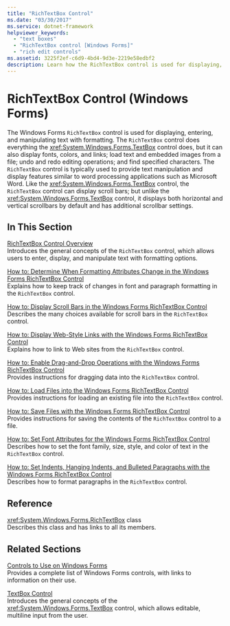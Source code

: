 ```yaml
---
title: "RichTextBox Control"
ms.date: "03/30/2017"
ms.service: dotnet-framework
helpviewer_keywords: 
  - "text boxes"
  - "RichTextBox control [Windows Forms]"
  - "rich edit controls"
ms.assetid: 3225f2ef-c6d9-4bd4-9d3e-2219e58edbf2
description: Learn how the RichTextBox control is used for displaying, entering, and manipulating text with formatting.
---
```

# RichTextBox Control (Windows Forms)

The Windows Forms `RichTextBox` control is used for displaying, entering, and manipulating text with formatting. The `RichTextBox` control does everything the <xref:System.Windows.Forms.TextBox> control does, but it can also display fonts, colors, and links; load text and embedded images from a file; undo and redo editing operations; and find specified characters. The `RichTextBox` control is typically used to provide text manipulation and display features similar to word processing applications such as Microsoft Word. Like the <xref:System.Windows.Forms.TextBox> control, the `RichTextBox` control can display scroll bars; but unlike the <xref:System.Windows.Forms.TextBox> control, it displays both horizontal and vertical scrollbars by default and has additional scrollbar settings.  
  
## In This Section  

[RichTextBox Control Overview](richtextbox-control-overview-windows-forms.md)\
Introduces the general concepts of the `RichTextBox` control, which allows users to enter, display, and manipulate text with formatting options.  
  
[How to: Determine When Formatting Attributes Change in the Windows Forms RichTextBox Control](determine-when-formatting-attributes-change-wf-richtextbox-control.md)\
Explains how to keep track of changes in font and paragraph formatting in the `RichTextBox` control.  
  
[How to: Display Scroll Bars in the Windows Forms RichTextBox Control](how-to-display-scroll-bars-in-the-windows-forms-richtextbox-control.md)\
Describes the many choices available for scroll bars in the `RichTextBox` control.  
  
[How to: Display Web-Style Links with the Windows Forms RichTextBox Control](how-to-display-web-style-links-with-the-windows-forms-richtextbox-control.md)\
Explains how to link to Web sites from the `RichTextBox` control.  
  
[How to: Enable Drag-and-Drop Operations with the Windows Forms RichTextBox Control](enable-drag-and-drop-operations-with-wf-richtextbox-control.md)\
Provides instructions for dragging data into the `RichTextBox` control.  
  
[How to: Load Files into the Windows Forms RichTextBox Control](how-to-load-files-into-the-windows-forms-richtextbox-control.md)\
Provides instructions for loading an existing file into the `RichTextBox` control.  
  
[How to: Save Files with the Windows Forms RichTextBox Control](how-to-save-files-with-the-windows-forms-richtextbox-control.md)\
Provides instructions for saving the contents of the `RichTextBox` control to a file.  
  
[How to: Set Font Attributes for the Windows Forms RichTextBox Control](how-to-set-font-attributes-for-the-windows-forms-richtextbox-control.md)\
Describes how to set the font family, size, style, and color of text in the `RichTextBox` control.  
  
[How to: Set Indents, Hanging Indents, and Bulleted Paragraphs with the Windows Forms RichTextBox Control](set-indents-hanging-indents-bulleted-paragraphs-with-wf-richtextbox.md)\
Describes how to format paragraphs in the `RichTextBox` control.  
  
## Reference  

<xref:System.Windows.Forms.RichTextBox> class  
Describes this class and has links to all its members.  
  
## Related Sections  

[Controls to Use on Windows Forms](controls-to-use-on-windows-forms.md)\
Provides a complete list of Windows Forms controls, with links to information on their use.  
  
[TextBox Control](textbox-control-windows-forms.md)\
Introduces the general concepts of the <xref:System.Windows.Forms.TextBox> control, which allows editable, multiline input from the user.
